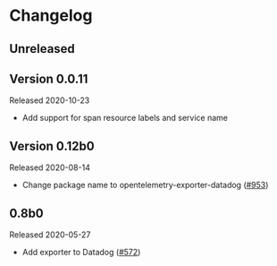 # Changelog

## Unreleased

## Version 0.0.11

Released 2020-10-23

- Add support for span resource labels and service name 

## Version 0.12b0

Released 2020-08-14

- Change package name to opentelemetry-exporter-datadog
  ([#953](https://github.com/open-telemetry/opentelemetry-python/pull/953))

## 0.8b0

Released 2020-05-27

- Add exporter to Datadog 
  ([#572](https://github.com/open-telemetry/opentelemetry-python/pull/572))

